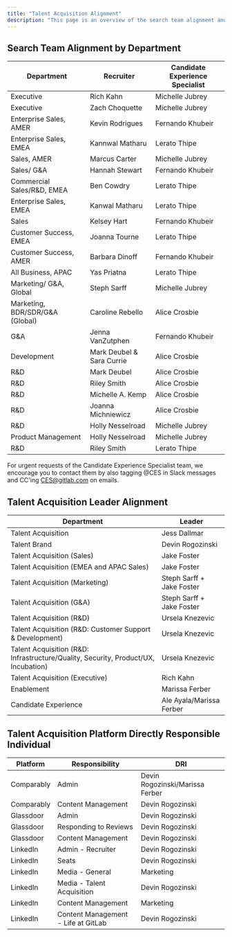 ```yaml
---
title: "Talent Acquisition Alignment"
description: "This page is an overview of the search team alignment and the talent acquisition platform directly responsible individual in talent acquisition operations and talent brand."
---
```


## Search Team Alignment by Department

| Department                    | Recruiter   | Candidate Experience Specialist    |
|--------------------------|-----------------|-------------------------------------|
| Executive          | Rich Kahn    | Michelle Jubrey  |
| Executive          | Zach Choquette   | Michelle Jubrey  |
| Enterprise Sales, AMER | Kevin Rodrigues |Fernando Khubeir |
| Enterprise Sales, EMEA | Kannwal Matharu | Lerato Thipe |
| Sales, AMER | Marcus Carter | Michelle Jubrey |
| Sales/ G&A | Hannah Stewart  | Fernando Khubeir |
| Commercial Sales/R&D, EMEA | Ben Cowdry | Lerato Thipe |
| Enterprise Sales, EMEA | Kanwal Matharu  | Lerato Thipe |
| Sales | Kelsey Hart  | Fernando Khubeir |
| Customer Success, EMEA | Joanna Tourne | Lerato Thipe |
| Customer Success, AMER | Barbara Dinoff |  Fernando Khubeir |
| All Business, APAC | Yas Priatna  | Lerato Thipe |
| Marketing/ G&A, Global | Steph Sarff | Michelle Jubrey |
| Marketing, BDR/SDR/G&A (Global)| Caroline Rebello |  Alice Crosbie |
| G&A | Jenna VanZutphen | Fernando Khubeir |
| Development | Mark Deubel & Sara Currie | Alice Crosbie |
 R&D | Mark Deubel | Alice Crosbie |
| R&D | Riley Smith |  Alice Crosbie  |
| R&D   | Michelle A. Kemp | Alice Crosbie  |
| R&D | Joanna Michniewicz  |  Alice Crosbie |
| R&D | Holly Nesselroad | Michelle Jubrey |
| Product Management  | Holly Nesselroad | Michelle Jubrey |
| R&D  | Riley Smith | Lerato Thipe  |

For urgent requests of the Candidate Experience Specialist team, we encourage you to contact them by also tagging @CES in Slack messages and CC'ing CES@gitlab.com on emails.

## Talent Acquisition Leader Alignment

| Department                    | Leader      |
|--------------------------|-----------------|
| Talent Acquisition         | Jess Dallmar |
| Talent Brand | Devin Rogozinski |
| Talent Acquisition (Sales) | Jake Foster|
| Talent Acquisition (EMEA and APAC Sales) | Jake Foster |
| Talent Acquisition (Marketing) | Steph Sarff + Jake Foster |
| Talent Acquisition (G&A) | Steph Sarff + Jake Foster |
| Talent Acquisition (R&D) | Ursela Knezevic |
| Talent Acquisition (R&D: Customer Support & Development) | Ursela Knezevic |
| Talent Acquisition (R&D: Infrastructure/Quality, Security, Product/UX, Incubation) | Ursela Knezevic |
| Talent Acquisition (Executive) | Rich Kahn |
| Enablement | Marissa Ferber |
| Candidate Experience | Ale Ayala/Marissa Ferber |

## Talent Acquisition Platform Directly Responsible Individual

| Platform                    | Responsibility        | DRI     |
|--------------------------|-----------------|-----------------|
| Comparably | Admin  | Devin Rogozinski/Marissa Ferber |
| Comparably | Content Management | Devin Rogozinski |
| Glassdoor | Admin  | Devin Rogozinski |
| Glassdoor | Responding to Reviews  | Devin Rogozinski |
| Glassdoor | Content Management | Devin Rogozinski |
| LinkedIn | Admin - Recruiter  | Devin Rogozinski |
| LinkedIn | Seats | Devin Rogozinski |
| LinkedIn | Media - General | Marketing |
| LinkedIn | Media - Talent Acquisition | Devin Rogozinski |
| LinkedIn | Content Management | Marketing |
| LinkedIn | Content Management - Life at GitLab | Devin Rogozinski |
